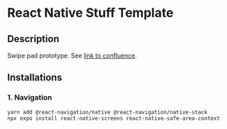 # React Native Stuff Template

## Description

Swipe pad prototype. See [link to confluence](https://kybervision.atlassian.net/wiki/spaces/KV/pages/21921793/2025-01-23+Swipe+Pav+Demo+Version+02).

## Installations

### 1. Navigation

```
yarn add @react-navigation/native @react-navigation/native-stack
npx expo install react-native-screens react-native-safe-area-context
```
